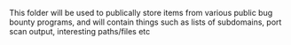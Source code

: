 This folder will be used to publically store items from various public bug bounty programs, and will contain things such as lists of subdomains, port scan output, interesting paths/files etc
